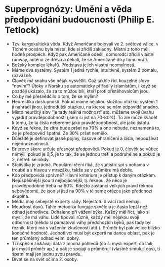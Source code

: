 # Superprognózy: Umění a věda předpovídání budoucnosti (Philip E. Tetlock)
* Tzv. kargokultická věda. Když Američané bojovali ve 2. světové válce, v Tichém oceánu byla místa, kde si zřídili základny. Místní z toho měli hodně prospěch. Když pak Američané odešli, domorodci zřídili vlastní runway, anténu ze dřeva a čekali, že se Američané díky tomu vrátí.
* Božský komplex lékařů. Představa jejich vlastní neomylnosti.
* Máme dva systémy. Systém 1 jedná rychle, intuitivně, systém 2 pomalu, rozvážně.
* Člověk má snahu vše nějak vysvětlit. Což takhle říct kouzelné slovo “nevím”? Útoky v Norsku se automaticky přiřadily islamistům, i když se později ukázalo, že za to můžou bílí, kteří proti přistěhovalcům jsou.
* Co by mě přesvědčilo o tom, že se mýlím?
* Heurestika dostupnosti. Pokud máme nějakou složitou otázku, systém 1 ji nahradí jinou, jednodušší otázkou, na kterou se nám odpovídá snadno.
* Místo neurčitý slov “je tady reálná možnost” atd. můžeme svojí úvahu vyjádřit pravděpodobností (jsem si jist na 70-80%). To ale může svádět k tomu, že ta čísla nebereme jako pravděpodobnost, ale jako jistotu.
* Když se řekne, že zítra bude pršet na 70% a ono nebude, neznamená to, že je předpověď špatná. Ze 30% pršet nemělo. 
* Důležité je definovat jasně pojmy, časové ohraničení a čísla, nepoužívat nejednoznačnosti.
* Brierovo skore určuje přesnost předpovědi. Pokud je 0, člověk se vůbec nemýlí, pokud je 0,5, je to tak, že se jednou trefí a podruhé ne a pokud je 2, netrefí se nikdy.
* Statistika je zrádná. Populární rčení říká, že statistik spí s nohama v troubě a s hlavou v mrazáku, takže se v průměru má dobře.
* Kdo předpovídá správně? Hlavní kritérium je přístup k daným otázkám. Nejúspěšnější jsou ti nejbojácnější, tj. řeknou, že něco je pravděpodobné třeba na 60%. Kdežto zastánci velkých pravd řeknou sebevědomě, že jsou si jistí na 90% v té samé otázce jako předchozí skupina.
* Média mají sebejisté experty rády. Nejestotu diváci rádi nemají.
* Moudrost davů. Tahle metodika funguje skvěle a je často lepší než odhad jednotlivce. Odhaleno při vážení býka. Každý měl říct, jako si myslí, že má váhu. Lidé tipovali různě, každý měl nějakou svoji odbornost (někdo si pamatoval váhy předchozích býků, pak tady byl řezník, který má s vážením zkušenosti atd.). Průměr byl pak velice blízko konečné hodnotě. Jednotlivci musí být experti na danou oblast, pak je ten průměrný odhad velmi dobrý.
* Ti úspěšní získávají data z mnoha pohledů (co si myslí expert, co laik, jak myslí průměr ap.) a pak je spojují a průměrují (vlastně simulují dav), ti špatní mají jen jednu svou pravdu.
* Dívat se na svět očima 2. osoby.

